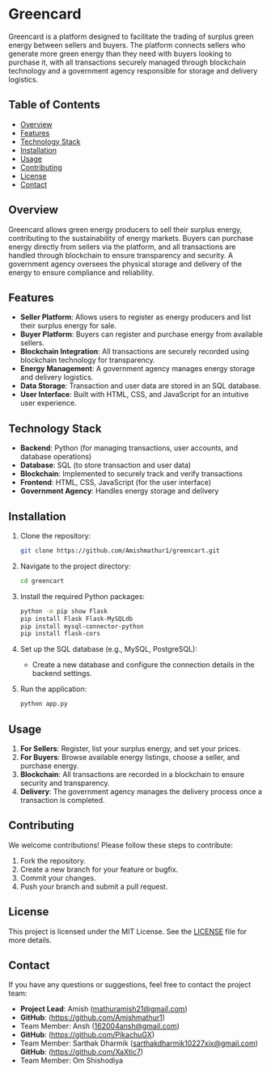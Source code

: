 # Greencard

Greencard is a platform designed to facilitate the trading of surplus green energy between sellers and buyers. The platform connects sellers who generate more green energy than they need with buyers looking to purchase it, with all transactions securely managed through blockchain technology and a government agency responsible for storage and delivery logistics.

## Table of Contents
- [Overview](#overview)
- [Features](#features)
- [Technology Stack](#technology-stack)
- [Installation](#installation)
- [Usage](#usage)
- [Contributing](#contributing)
- [License](#license)
- [Contact](#contact)

## Overview
Greencard allows green energy producers to sell their surplus energy, contributing to the sustainability of energy markets. Buyers can purchase energy directly from sellers via the platform, and all transactions are handled through blockchain to ensure transparency and security. A government agency oversees the physical storage and delivery of the energy to ensure compliance and reliability.

## Features
- **Seller Platform**: Allows users to register as energy producers and list their surplus energy for sale.
- **Buyer Platform**: Buyers can register and purchase energy from available sellers.
- **Blockchain Integration**: All transactions are securely recorded using blockchain technology for transparency.
- **Energy Management**: A government agency manages energy storage and delivery logistics.
- **Data Storage**: Transaction and user data are stored in an SQL database.
- **User Interface**: Built with HTML, CSS, and JavaScript for an intuitive user experience.

## Technology Stack
- **Backend**: Python (for managing transactions, user accounts, and database operations)
- **Database**: SQL (to store transaction and user data)
- **Blockchain**: Implemented to securely track and verify transactions
- **Frontend**: HTML, CSS, JavaScript (for the user interface)
- **Government Agency**: Handles energy storage and delivery

## Installation
1. Clone the repository:
    ```bash
    git clone https://github.com/Amishmathur1/greencart.git
    ```

2. Navigate to the project directory:
    ```bash
    cd greencart
    ```

3. Install the required Python packages:
    ```bash
    python -m pip show Flask
    pip install Flask Flask-MySQLdb
    pip install mysql-connector-python
    pip install flask-cors
    ```

4. Set up the SQL database (e.g., MySQL, PostgreSQL):
    - Create a new database and configure the connection details in the backend settings.

5. Run the application:
    ```bash
    python app.py
    ```

## Usage
1. **For Sellers**: Register, list your surplus energy, and set your prices.
2. **For Buyers**: Browse available energy listings, choose a seller, and purchase energy.
3. **Blockchain**: All transactions are recorded in a blockchain to ensure security and transparency.
4. **Delivery**: The government agency manages the delivery process once a transaction is completed.

## Contributing
We welcome contributions! Please follow these steps to contribute:
1. Fork the repository.
2. Create a new branch for your feature or bugfix.
3. Commit your changes.
4. Push your branch and submit a pull request.

## License
This project is licensed under the MIT License. See the [LICENSE](LICENSE) file for more details.

## Contact
If you have any questions or suggestions, feel free to contact the project team:
- **Project Lead**: Amish (mathuramish21@gmail.com)
- **GitHub**: (https://github.com/Amishmathur1)
- Team Member: Ansh (162004ansh@gmail.com)
- **GitHub**: (https://github.com/PikachuGX)
- Team Member: Sarthak Dharmik (sarthakdharmik10227xix@gmail.com)
**GitHub**: (https://github.com/XaXtic7)
- Team Member: Om Shishodiya
